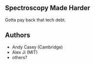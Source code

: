 Spectroscopy Made Harder
------------------------

Gotta pay back that tech debt.


Authors
-------
 - Andy Casey (Cambridge)
 - Alex Ji (MIT)
 - others?
